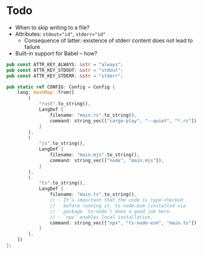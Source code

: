 # Todo

* When to skip writing to a file?
* Attributes: `stdout="id"`, `stderr="id"`
  * Consequence of latter: existence of stderr content does not lead to failure
* Built-in support for Babel – how?


```rust
pub const ATTR_KEY_ALWAYS: &str = "always";
pub const ATTR_KEY_STDOUT: &str = "stdout";
pub const ATTR_KEY_STDERR: &str = "stderr";
```

```rust
pub static ref CONFIG: Config = Config {
    lang: HashMap::from([
        (
            "rust".to_string(),
            LangDef {
                filename: "main.rs".to_string(),
                command: string_vec(["cargo-play", "--quiet", "*.rs"]),
            }
        ),
        (
            "js".to_string(),
            LangDef {
                filename: "main.mjs".to_string(),
                command: string_vec(["node", "main.mjs"]),
            }
        ),
        (
            "ts".to_string(),
            LangDef {
                filename: "main.ts".to_string(),
                // - It’s important that the code is type-checked
                //   before running it. ts-node-esm (installed via
                //   package `ts-node`) does a good job here.
                // - `npx` enables local installation.
                command: string_vec(["npx", "ts-node-esm", "main.ts"]),
            }
        ),
    ])
};
```